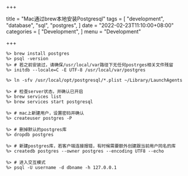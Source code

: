 +++

title = "Mac通过brew本地安装Postgresql"
tags = [
    "development",
    "database",
    "sql",
    "postgres",
]
date = "2022-02-23T11:10:00+08:00"
categories = [
    "Development",
]
menu = "Development"

+++
```
%> brew install postgres
%> psql -version
%> # 若之前安装过，请确保/usr/local/var路径下无任何postrges相关文件残留
%> initdb --locale=C -E UTF-8 /usr/local/var/postgres

%> ln -sfv /usr/local/opt/postgresql/*.plist ~/Library/LaunchAgents

%> # 检查server状态，并确认已开启
%> brew services list
%> brew services start postgresql

%> # mac上新建用户，设置密码并确认
%> createuser postgres -P

%> # 删掉默认的postgres库
%> dropdb postgres

%> # 新建postgres库，若客户端连接报错，有时候需要额外创建跟当前用户同名的库
%> createdb postgres --owner postgres --encoding UTF8 --echo

%> # 进入交互模式
%> psql -U username -d dbname -h 127.0.0.1
```

<!--more-->